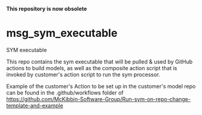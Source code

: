 **This repository is now obsolete**

# msg_sym_executable
SYM executable 

This repo contains the sym executable that will be pulled & used by GitHub actions to build models, as well as the composite action script that is invoked by customer's action script to run the sym processor.

Example of the customer's Action to be set up in the customer's model repo can be found in the .github/workflows folder of https://github.com/McKibbin-Software-Group/Run-sym-on-repo-change-template-and-example
